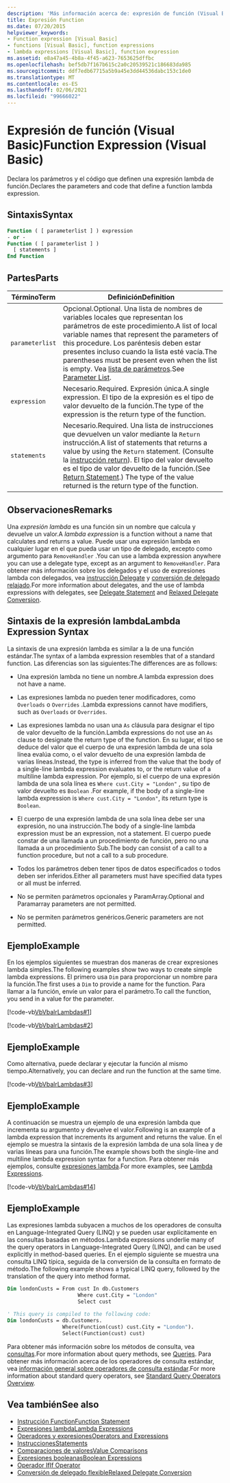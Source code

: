 ```yaml
---
description: 'Más información acerca de: expresión de función (Visual Basic)'
title: Expresión Function
ms.date: 07/20/2015
helpviewer_keywords:
- Function expression [Visual Basic]
- functions [Visual Basic], function expressions
- lambda expressions [Visual Basic], function expression
ms.assetid: e8a47a45-4b8a-4f45-a623-7653625dffbc
ms.openlocfilehash: bef5db7f167b615c2a0c20539521c186683da985
ms.sourcegitcommit: ddf7edb67715a5b9a45e3dd44536dabc153c1de0
ms.translationtype: MT
ms.contentlocale: es-ES
ms.lasthandoff: 02/06/2021
ms.locfileid: "99666022"
---
```

# <a name="function-expression-visual-basic"></a><span data-ttu-id="67c18-103">Expresión de función (Visual Basic)</span><span class="sxs-lookup"><span data-stu-id="67c18-103">Function Expression (Visual Basic)</span></span>

<span data-ttu-id="67c18-104">Declara los parámetros y el código que definen una expresión lambda de función.</span><span class="sxs-lookup"><span data-stu-id="67c18-104">Declares the parameters and code that define a function lambda expression.</span></span>  
  
## <a name="syntax"></a><span data-ttu-id="67c18-105">Sintaxis</span><span class="sxs-lookup"><span data-stu-id="67c18-105">Syntax</span></span>  
  
```vb  
Function ( [ parameterlist ] ) expression  
- or -  
Function ( [ parameterlist ] )  
  [ statements ]  
End Function  
```  
  
## <a name="parts"></a><span data-ttu-id="67c18-106">Partes</span><span class="sxs-lookup"><span data-stu-id="67c18-106">Parts</span></span>  
  
|<span data-ttu-id="67c18-107">Término</span><span class="sxs-lookup"><span data-stu-id="67c18-107">Term</span></span>|<span data-ttu-id="67c18-108">Definición</span><span class="sxs-lookup"><span data-stu-id="67c18-108">Definition</span></span>|  
|---|---|  
|`parameterlist`|<span data-ttu-id="67c18-109">Opcional.</span><span class="sxs-lookup"><span data-stu-id="67c18-109">Optional.</span></span> <span data-ttu-id="67c18-110">Una lista de nombres de variables locales que representan los parámetros de este procedimiento.</span><span class="sxs-lookup"><span data-stu-id="67c18-110">A list of local variable names that represent the parameters of this procedure.</span></span> <span data-ttu-id="67c18-111">Los paréntesis deben estar presentes incluso cuando la lista esté vacía.</span><span class="sxs-lookup"><span data-stu-id="67c18-111">The parentheses must be present even when the list is empty.</span></span> <span data-ttu-id="67c18-112">Vea [lista de parámetros](../statements/parameter-list.md).</span><span class="sxs-lookup"><span data-stu-id="67c18-112">See [Parameter List](../statements/parameter-list.md).</span></span>|  
|`expression`|<span data-ttu-id="67c18-113">Necesario.</span><span class="sxs-lookup"><span data-stu-id="67c18-113">Required.</span></span> <span data-ttu-id="67c18-114">Expresión única.</span><span class="sxs-lookup"><span data-stu-id="67c18-114">A single expression.</span></span> <span data-ttu-id="67c18-115">El tipo de la expresión es el tipo de valor devuelto de la función.</span><span class="sxs-lookup"><span data-stu-id="67c18-115">The type of the expression is the return type of the function.</span></span>|  
|`statements`|<span data-ttu-id="67c18-116">Necesario.</span><span class="sxs-lookup"><span data-stu-id="67c18-116">Required.</span></span> <span data-ttu-id="67c18-117">Una lista de instrucciones que devuelven un valor mediante la `Return` instrucción.</span><span class="sxs-lookup"><span data-stu-id="67c18-117">A list of statements that returns a value by using the `Return` statement.</span></span> <span data-ttu-id="67c18-118">(Consulte la [instrucción return](../statements/return-statement.md)). El tipo del valor devuelto es el tipo de valor devuelto de la función.</span><span class="sxs-lookup"><span data-stu-id="67c18-118">(See [Return Statement](../statements/return-statement.md).) The type of the value returned is the return type of the function.</span></span>|  
  
## <a name="remarks"></a><span data-ttu-id="67c18-119">Observaciones</span><span class="sxs-lookup"><span data-stu-id="67c18-119">Remarks</span></span>  

 <span data-ttu-id="67c18-120">Una *expresión lambda* es una función sin un nombre que calcula y devuelve un valor.</span><span class="sxs-lookup"><span data-stu-id="67c18-120">A *lambda expression* is a function without a name that calculates and returns a value.</span></span> <span data-ttu-id="67c18-121">Puede usar una expresión lambda en cualquier lugar en el que pueda usar un tipo de delegado, excepto como argumento para `RemoveHandler` .</span><span class="sxs-lookup"><span data-stu-id="67c18-121">You can use a lambda expression anywhere you can use a delegate type, except as an argument to `RemoveHandler`.</span></span> <span data-ttu-id="67c18-122">Para obtener más información sobre los delegados y el uso de expresiones lambda con delegados, vea [instrucción Delegate](../statements/delegate-statement.md) y [conversión de delegado relajado](../../programming-guide/language-features/delegates/relaxed-delegate-conversion.md).</span><span class="sxs-lookup"><span data-stu-id="67c18-122">For more information about delegates, and the use of lambda expressions with delegates, see [Delegate Statement](../statements/delegate-statement.md) and [Relaxed Delegate Conversion](../../programming-guide/language-features/delegates/relaxed-delegate-conversion.md).</span></span>  
  
## <a name="lambda-expression-syntax"></a><span data-ttu-id="67c18-123">Sintaxis de la expresión lambda</span><span class="sxs-lookup"><span data-stu-id="67c18-123">Lambda Expression Syntax</span></span>  

 <span data-ttu-id="67c18-124">La sintaxis de una expresión lambda es similar a la de una función estándar.</span><span class="sxs-lookup"><span data-stu-id="67c18-124">The syntax of a lambda expression resembles that of a standard function.</span></span> <span data-ttu-id="67c18-125">Las diferencias son las siguientes:</span><span class="sxs-lookup"><span data-stu-id="67c18-125">The differences are as follows:</span></span>  
  
- <span data-ttu-id="67c18-126">Una expresión lambda no tiene un nombre.</span><span class="sxs-lookup"><span data-stu-id="67c18-126">A lambda expression does not have a name.</span></span>  
  
- <span data-ttu-id="67c18-127">Las expresiones lambda no pueden tener modificadores, como `Overloads` o `Overrides` .</span><span class="sxs-lookup"><span data-stu-id="67c18-127">Lambda expressions cannot have modifiers, such as `Overloads` or `Overrides`.</span></span>  
  
- <span data-ttu-id="67c18-128">Las expresiones lambda no usan una `As` cláusula para designar el tipo de valor devuelto de la función.</span><span class="sxs-lookup"><span data-stu-id="67c18-128">Lambda expressions do not use an `As` clause to designate the return type of the function.</span></span> <span data-ttu-id="67c18-129">En su lugar, el tipo se deduce del valor que el cuerpo de una expresión lambda de una sola línea evalúa como, o el valor devuelto de una expresión lambda de varias líneas.</span><span class="sxs-lookup"><span data-stu-id="67c18-129">Instead, the type is inferred from the value that the body of a single-line lambda expression evaluates to, or the return value of a multiline lambda expression.</span></span> <span data-ttu-id="67c18-130">Por ejemplo, si el cuerpo de una expresión lambda de una sola línea es `Where cust.City = "London"` , su tipo de valor devuelto es `Boolean` .</span><span class="sxs-lookup"><span data-stu-id="67c18-130">For example, if the body of a single-line lambda expression is `Where cust.City = "London"`, its return type is `Boolean`.</span></span>  
  
- <span data-ttu-id="67c18-131">El cuerpo de una expresión lambda de una sola línea debe ser una expresión, no una instrucción.</span><span class="sxs-lookup"><span data-stu-id="67c18-131">The body of a single-line lambda expression must be an expression, not a statement.</span></span> <span data-ttu-id="67c18-132">El cuerpo puede constar de una llamada a un procedimiento de función, pero no una llamada a un procedimiento Sub.</span><span class="sxs-lookup"><span data-stu-id="67c18-132">The body can consist of a call to a function procedure, but not a call to a sub procedure.</span></span>  
  
- <span data-ttu-id="67c18-133">Todos los parámetros deben tener tipos de datos especificados o todos deben ser inferidos.</span><span class="sxs-lookup"><span data-stu-id="67c18-133">Either all parameters must have specified data types or all must be inferred.</span></span>  
  
- <span data-ttu-id="67c18-134">No se permiten parámetros opcionales y ParamArray.</span><span class="sxs-lookup"><span data-stu-id="67c18-134">Optional and Paramarray parameters are not permitted.</span></span>  
  
- <span data-ttu-id="67c18-135">No se permiten parámetros genéricos.</span><span class="sxs-lookup"><span data-stu-id="67c18-135">Generic parameters are not permitted.</span></span>  
  
## <a name="example"></a><span data-ttu-id="67c18-136">Ejemplo</span><span class="sxs-lookup"><span data-stu-id="67c18-136">Example</span></span>  

 <span data-ttu-id="67c18-137">En los ejemplos siguientes se muestran dos maneras de crear expresiones lambda simples.</span><span class="sxs-lookup"><span data-stu-id="67c18-137">The following examples show two ways to create simple lambda expressions.</span></span> <span data-ttu-id="67c18-138">El primero usa `Dim` para proporcionar un nombre para la función.</span><span class="sxs-lookup"><span data-stu-id="67c18-138">The first uses a `Dim` to provide a name for the function.</span></span> <span data-ttu-id="67c18-139">Para llamar a la función, envíe un valor para el parámetro.</span><span class="sxs-lookup"><span data-stu-id="67c18-139">To call the function, you send in a value for the parameter.</span></span>  
  
 [!code-vb[VbVbalrLambdas#1](~/samples/snippets/visualbasic/VS_Snippets_VBCSharp/VbVbalrLambdas/VB/Class1.vb#1)]  
  
 [!code-vb[VbVbalrLambdas#2](~/samples/snippets/visualbasic/VS_Snippets_VBCSharp/VbVbalrLambdas/VB/Class1.vb#2)]  
  
## <a name="example"></a><span data-ttu-id="67c18-140">Ejemplo</span><span class="sxs-lookup"><span data-stu-id="67c18-140">Example</span></span>  

 <span data-ttu-id="67c18-141">Como alternativa, puede declarar y ejecutar la función al mismo tiempo.</span><span class="sxs-lookup"><span data-stu-id="67c18-141">Alternatively, you can declare and run the function at the same time.</span></span>  
  
 [!code-vb[VbVbalrLambdas#3](~/samples/snippets/visualbasic/VS_Snippets_VBCSharp/VbVbalrLambdas/VB/Class1.vb#3)]  
  
## <a name="example"></a><span data-ttu-id="67c18-142">Ejemplo</span><span class="sxs-lookup"><span data-stu-id="67c18-142">Example</span></span>  

 <span data-ttu-id="67c18-143">A continuación se muestra un ejemplo de una expresión lambda que incrementa su argumento y devuelve el valor.</span><span class="sxs-lookup"><span data-stu-id="67c18-143">Following is an example of a lambda expression that increments its argument and returns the value.</span></span> <span data-ttu-id="67c18-144">En el ejemplo se muestra la sintaxis de la expresión lambda de una sola línea y de varias líneas para una función.</span><span class="sxs-lookup"><span data-stu-id="67c18-144">The example shows both the single-line and multiline lambda expression syntax for a function.</span></span> <span data-ttu-id="67c18-145">Para obtener más ejemplos, consulte [expresiones lambda](../../programming-guide/language-features/procedures/lambda-expressions.md).</span><span class="sxs-lookup"><span data-stu-id="67c18-145">For more examples, see [Lambda Expressions](../../programming-guide/language-features/procedures/lambda-expressions.md).</span></span>  
  
 [!code-vb[VbVbalrLambdas#14](~/samples/snippets/visualbasic/VS_Snippets_VBCSharp/VbVbalrLambdas/VB/Class1.vb#14)]  
  
## <a name="example"></a><span data-ttu-id="67c18-146">Ejemplo</span><span class="sxs-lookup"><span data-stu-id="67c18-146">Example</span></span>  

 <span data-ttu-id="67c18-147">Las expresiones lambda subyacen a muchos de los operadores de consulta en Language-Integrated Query (LINQ) y se pueden usar explícitamente en las consultas basadas en métodos.</span><span class="sxs-lookup"><span data-stu-id="67c18-147">Lambda expressions underlie many of the query operators in Language-Integrated Query (LINQ), and can be used explicitly in method-based queries.</span></span> <span data-ttu-id="67c18-148">En el ejemplo siguiente se muestra una consulta LINQ típica, seguida de la conversión de la consulta en formato de método.</span><span class="sxs-lookup"><span data-stu-id="67c18-148">The following example shows a typical LINQ query, followed by the translation of the query into method format.</span></span>  
  
```vb  
Dim londonCusts = From cust In db.Customers  
                       Where cust.City = "London"  
                       Select cust  
  
' This query is compiled to the following code:  
Dim londonCusts = db.Customers.  
                  Where(Function(cust) cust.City = "London").  
                  Select(Function(cust) cust)  
```  
  
 <span data-ttu-id="67c18-149">Para obtener más información sobre los métodos de consulta, vea [consultas](../queries/index.md).</span><span class="sxs-lookup"><span data-stu-id="67c18-149">For more information about query methods, see [Queries](../queries/index.md).</span></span> <span data-ttu-id="67c18-150">Para obtener más información acerca de los operadores de consulta estándar, vea [información general sobre operadores de consulta estándar](../../programming-guide/concepts/linq/standard-query-operators-overview.md).</span><span class="sxs-lookup"><span data-stu-id="67c18-150">For more information about standard query operators, see [Standard Query Operators Overview](../../programming-guide/concepts/linq/standard-query-operators-overview.md).</span></span>  
  
## <a name="see-also"></a><span data-ttu-id="67c18-151">Vea también</span><span class="sxs-lookup"><span data-stu-id="67c18-151">See also</span></span>

- [<span data-ttu-id="67c18-152">Instrucción Function</span><span class="sxs-lookup"><span data-stu-id="67c18-152">Function Statement</span></span>](../statements/function-statement.md)
- [<span data-ttu-id="67c18-153">Expresiones lambda</span><span class="sxs-lookup"><span data-stu-id="67c18-153">Lambda Expressions</span></span>](../../programming-guide/language-features/procedures/lambda-expressions.md)
- [<span data-ttu-id="67c18-154">Operadores y expresiones</span><span class="sxs-lookup"><span data-stu-id="67c18-154">Operators and Expressions</span></span>](../../programming-guide/language-features/operators-and-expressions/index.md)
- [<span data-ttu-id="67c18-155">Instrucciones</span><span class="sxs-lookup"><span data-stu-id="67c18-155">Statements</span></span>](../../programming-guide/language-features/statements.md)
- [<span data-ttu-id="67c18-156">Comparaciones de valores</span><span class="sxs-lookup"><span data-stu-id="67c18-156">Value Comparisons</span></span>](../../programming-guide/language-features/operators-and-expressions/value-comparisons.md)
- [<span data-ttu-id="67c18-157">Expresiones booleanas</span><span class="sxs-lookup"><span data-stu-id="67c18-157">Boolean Expressions</span></span>](../../programming-guide/language-features/operators-and-expressions/boolean-expressions.md)
- [<span data-ttu-id="67c18-158">Operador If</span><span class="sxs-lookup"><span data-stu-id="67c18-158">If Operator</span></span>](if-operator.md)
- [<span data-ttu-id="67c18-159">Conversión de delegado flexible</span><span class="sxs-lookup"><span data-stu-id="67c18-159">Relaxed Delegate Conversion</span></span>](../../programming-guide/language-features/delegates/relaxed-delegate-conversion.md)
